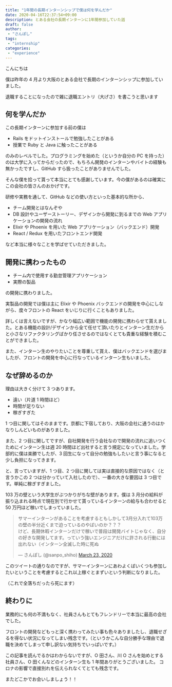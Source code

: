 ```yaml
---
title: "1年間の長期インターンシップで僕は何を学んだか"
date: 2020-04-16T22:37:54+09:00
description: とある会社の長期インターンに1年間参加していた話
draft: false
author:
 - "さんぽし"
tags:
 - "internship"
categories:
 - "experience"
---
```


こんにちは

僕は昨年の 4 月より大阪のとある会社で長期のインターンシップに参加していました。

退職することになったので雑に退職エントリ（大げさ）を書こうと思います

## 何を学んだか
この長期インターンに参加する前の僕は

- Rails をドットインストールで勉強したことがある
- 授業で Ruby と Java に触ったことがある

のみのレベルでした。プログラミングを始めた（というか自分の PC を持った）のは大学に入ってからだったので、もちろん開発のインターンやバイトの経験も無かったですし、GitHub すら扱ったことがありませんでした。

そんな僕を拾って貰って本当にとても感謝しています。今の僕があるのは確実にこの会社の皆さんのおかげです。

研修や実務を通して、GitHub などの使い方といった基本的な所から、

- チーム開発とはなんぞや
- DB 設計やユーザーストーリー、デザインから開発に到るまでの Web アプリケーションの開発の流れ
- Elixir や Phoenix を用いた Web アプリケーション（バックエンド）開発
- React / Redux を用いたフロントエンド開発

など本当に様々なことを学ばせていただきました。

## 開発に携わったもの

- チーム内で使用する勤怠管理アプリケーション
- 実際の製品

の開発に携わりました。

実製品の開発では僕は主に Elixir や Phoenix バックエンドの開発を中心にしながら、度々フロントの React をいじりに行くこともありました。


詳しくは言えないですが、かなり幅広い範囲で機能の開発に携わらせて貰えました。とある機能の設計/デザインから全て任せて頂いたりとインターン生だからと小さなリファクタリングばかり任させるのではなくとても貴重な経験を積むことができました。

また、インターン生のやりたいことを尊重して貰え、僕はバックエンドを選びましたが、フロントの開発を中心に行なっているインターン生もいました。

## なぜ辞めるのか
理由は大きく分けて 3 つあります。

- 遠い（片道 1 時間ほど）
- 時間が足りない
- 稼ぎすぎた

1 つ目に関してはそのままです。京都に下宿しており、大阪の会社に通うのはかなりしんどいものがありました。

また、2 つ目に関してですが、自社開発を行う会社なので開発の流れに追いつくためにインターン生は週 20 時間ほど出社すると言う規定になっていました。学部的に僕は楽勝でしたが、3 回生になって自分の勉強もしたいと言う事になると少し負担になってきます。

と、言っていますが、1 つ目、2 つ目に関しては実は直接的な原因ではなく（と言うかこの 2 つは分かっていて入社したので）、一番の大きな要因は 3 つ目です。単純に稼ぎすぎました。

103 万の壁という大学生がぶつかりがちな壁があります。僕は 3 月分の給料が振り込まれる時点で現在別で行かせて貰っているインターンの給与も合わせると 50 万円ほど稼いでしまっていました。

<blockquote class="twitter-tweet"><p lang="ja" dir="ltr">サマーインターンがあることを考慮するともしかして3月分入れて103万の壁の半分近くまで迫っているのやばいのか？？？<br>けど、長期休暇インターンだけで稼いで普段は開発バイトじゃなく、自分の好きな開発してます。っていう強いエンジニアだけに許される行動には出れない（インターン全滅した時に死ぬ</p>&mdash; さんぽし (@sanpo_shiho) <a href="https://twitter.com/sanpo_shiho/status/1242069460774576129?ref_src=twsrc%5Etfw">March 23, 2020</a></blockquote> <script async src="https://platform.twitter.com/widgets.js" charset="utf-8"></script>

このツイートの通りなのですが、サマーインターンにあわよくばいくつも参加したいということを考慮するとこれ以上稼ぐとまずいという判断になりました。

（これで全落ちだったら死にます）

## 終わりに
業務的にも何の不満もなく、社員さんもとてもフレンドリーで本当に最高の会社でした。

フロントの開発などもっと深く携わってみたい事も色々ありましたし、退職せざるを得ない状況になってしまい残念です。（というかこんな自分勝手な理由で退職を決めてしまって申し訳ない気持ちでいっぱいです。）

この記事を読んでるかはわからないですが、O 田さん、川 O さんを始めとする社員さん、O 田くんなどのインターン生も 1 年間ありがとうございました。
コロナの影響で直接別れを伝えられなくてとても残念です。

またどこかでお会いしましょう！！
 
